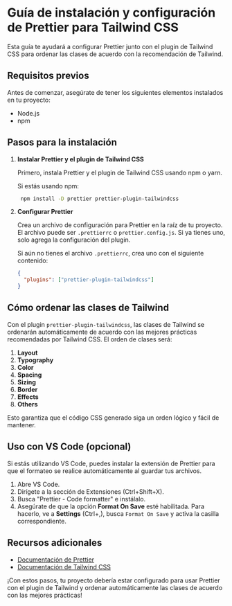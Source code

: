 
# Guía de instalación y configuración de Prettier para Tailwind CSS

Esta guía te ayudará a configurar Prettier junto con el plugin de Tailwind CSS para ordenar las clases de acuerdo con la recomendación de Tailwind.

## Requisitos previos

Antes de comenzar, asegúrate de tener los siguientes elementos instalados en tu proyecto:

- Node.js
- npm

## Pasos para la instalación

1. **Instalar Prettier y el plugin de Tailwind CSS**

   Primero, instala Prettier y el plugin de Tailwind CSS usando npm o yarn.

   Si estás usando npm:

   ```bash
    npm install -D prettier prettier-plugin-tailwindcss   
    ```

2. **Configurar Prettier**

   Crea un archivo de configuración para Prettier en la raíz de tu proyecto. El archivo puede ser `.prettierrc` o `prettier.config.js`. Si ya tienes uno, solo agrega la configuración del plugin.

   Si aún no tienes el archivo `.prettierrc`, crea uno con el siguiente contenido:

   ```json
   {
     "plugins": ["prettier-plugin-tailwindcss"]
   }
   ```

## Cómo ordenar las clases de Tailwind

Con el plugin `prettier-plugin-tailwindcss`, las clases de Tailwind se ordenarán automáticamente de acuerdo con las mejores prácticas recomendadas por Tailwind CSS. El orden de clases será:

1. **Layout**
2. **Typography**
3. **Color**
4. **Spacing**
5. **Sizing**
6. **Border**
7. **Effects**
8. **Others**

Esto garantiza que el código CSS generado siga un orden lógico y fácil de mantener.

## Uso con VS Code (opcional)

Si estás utilizando VS Code, puedes instalar la extensión de Prettier para que el formateo se realice automáticamente al guardar tus archivos.

1. Abre VS Code.
2. Dirígete a la sección de Extensiones (Ctrl+Shift+X).
3. Busca "Prettier - Code formatter" e instálalo.
4. Asegúrate de que la opción **Format On Save** esté habilitada. Para hacerlo, ve a **Settings** (Ctrl+,), busca `Format On Save` y activa la casilla correspondiente.

## Recursos adicionales

- [Documentación de Prettier](https://prettier.io/docs/en/configuration)
- [Documentación de Tailwind CSS](https://tailwindcss.com/blog/automatic-class-sorting-with-prettier#how-classes-are-sorted)

¡Con estos pasos, tu proyecto debería estar configurado para usar Prettier con el plugin de Tailwind y ordenar automáticamente las clases de acuerdo con las mejores prácticas!

